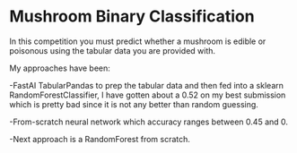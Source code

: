 # Mushroom Binary Classification

In this competition you must predict whether a mushroom is edible or poisonous using the tabular data
you are provided with.

My approaches have been:

  -FastAI TabularPandas to prep the tabular data and then fed into a sklearn RandomForestClassifier, I
   have gotten about a 0.52 on my best submission which is pretty bad since it is not any better than
   random guessing.
   
  -From-scratch neural network which accuracy ranges between 0.45 and 0.
  
  -Next approach is a RandomForest from scratch.
  
